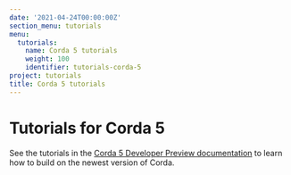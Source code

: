 ```yaml
---
date: '2021-04-24T00:00:00Z'
section_menu: tutorials
menu:
  tutorials:
    name: Corda 5 tutorials
    weight: 100
    identifier: tutorials-corda-5
project: tutorials
title: Corda 5 tutorials
---
```


# Tutorials for Corda 5

See the tutorials in the [Corda 5 Developer Preview documentation](../../en/platform/corda/5.0-dev-preview-1/tutorials/overview.html) to learn how to build on the newest version of Corda.

